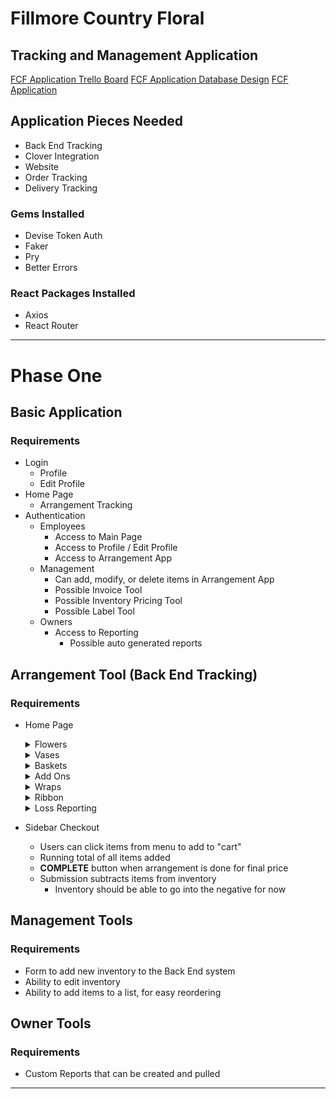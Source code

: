 # Fillmore Country Floral
## Tracking and Management Application

[FCF Application Trello Board](https://trello.com/b/ZTW4NWlN/fcf-application)
[FCF Application Database Design](https://lucid.app/lucidchart/4740ecb0-4950-427f-bec1-e1bf802aa386/edit?beaconFlowId=A91577D85DEBDF47&invitationId=inv_7b96c416-9f50-4151-bf5a-244f36f8e6af&page=0_0#)
[FCF Application](https://www.figma.com/file/XzhvCIL0PjnghFP7faPs3W/FCF-Wireframes?node-id=0%3A1)

## Application Pieces Needed
- Back End Tracking
- Clover Integration
- Website
- Order Tracking
- Delivery Tracking

### Gems Installed
- Devise Token Auth
- Faker
- Pry
- Better Errors

### React Packages Installed
- Axios
- React Router

---

# Phase One

## Basic Application
### Requirements
- Login
    - Profile
    - Edit Profile
- Home Page
    - Arrangement Tracking
- Authentication
    - Employees
        - Access to Main Page
        - Access to Profile / Edit Profile
        - Access to Arrangement App
    - Management
        - Can add, modify, or delete items in Arrangement App
        - Possible Invoice Tool
        - Possible Inventory Pricing Tool
        - Possible Label Tool
    - Owners
        - Access to Reporting
            - Possible auto generated reports

## Arrangement Tool (Back End Tracking)
### Requirements
- Home Page
    <details>
    <summary>Flowers</summary>
        - Type
        - Name
        - Picture
        - Wholesale Price
        - Retail Price (Calculated from Wholesale Price)
        - Quantity
    </details>
    
    <details>
    <summary>Vases</summary>
        - Type
        - Size
        - Picture
        - Wholesale Price
        - Retail Price (Calculated from Wholesale Price)
        - Quantity
    </details>

    <details>
    <summary>Baskets</summary>
        - Type
        - Size
        - Picture
        - Wholesale Price
        - Retail Price (Calculated from Wholesale Price)
        - Quantity
    </details>

    <details>
    <summary>Add Ons</summary>
        - Type
        - Name
        - Picture
        - Supplier
        - Wholesale Price
        - Retail Price (Calculated from Wholesale Price)
    </details>

    <details>
    <summary>Wraps</summary>
        - Color
        - Picture
        - Material
        - Wholesale Price
        - Retail Price (Calculated from Wholesale Price)
        - Quantity
    </details>

    <details>
    <summary>Ribbon</summary>
        - Color
        - Size
        - Picture
        - Quantity
    </details>

    <details>
    <summary>Loss Reporting</summary>
        - Employee Pin
        - Item Name
        - Description
        - Thrown Away / Returned
        - Supplier
        - Invoice Number
        - Price from Invoice / Wholesale Price from Database
    </details>

- Sidebar Checkout
    - Users can click items from menu to add to "cart"
    - Running total of all items added
    - **COMPLETE** button when arrangement is done for final price
    - Submission subtracts items from inventory
        - Inventory should be able to go into the negative for now

## Management Tools
### Requirements
- Form to add new inventory to the Back End system
- Ability to edit inventory
- Ability to add items to a list, for easy reordering

## Owner Tools
### Requirements
- Custom Reports that can be created and pulled

---
